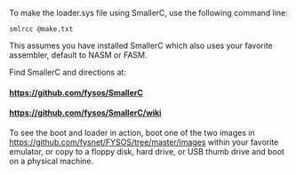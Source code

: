 To make the loader.sys file using SmallerC, use the following command line:

    smlrcc @make.txt

This assumes you have installed SmallerC which also uses your favorite assembler, default to NASM or FASM.

Find SmallerC and directions at:

#### https://github.com/fysos/SmallerC
#### https://github.com/fysos/SmallerC/wiki

To see the boot and loader in action, boot one of the two images in https://github.com/fysnet/FYSOS/tree/master/images within your favorite emulator, or copy to a floppy disk, hard drive, or USB thumb drive and boot on a physical machine.
